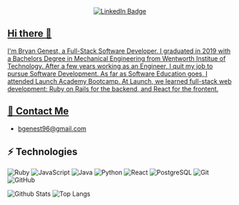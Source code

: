 <div id="header" align="center">
<div id="badges">
  <a href="https://www.linkedin.com/in/bryan-genest/">
    <img src="https://img.shields.io/badge/LinkedIn-blue?style=for-the-badge&logo=linkedin&logoColor=white" alt="LinkedIn Badge"/>
</div>


  
<div align = "left">
<h2> Hi there 👋 </h2>
<p> I'm Bryan Genest, a Full-Stack Software Developer. I graduated in 2019 with a Bachelors Degree in Mechanical Engineering from Wentworth Institue of Technology. After a few years working as an Engineer, I quit my job to pursue Software Development. As far as Software Education goes, I attended Launch Academy Bootcamp. At Launch, we learned full-stack web development: Ruby on Rails for the backend, and React for the frontent. </p>
  
## 📱 Contact Me
- bgenest96@gmail.com

## ⚡ Technologies

![Ruby](https://img.shields.io/badge/-Ruby-black?style=flat-square&logo=Ruby)
![JavaScript](https://img.shields.io/badge/-JavaScript-black?style=flat-square&logo=javascript)
![Java](https://img.shields.io/badge/java-black?style=flat-square&logo=java)
![Python](https://img.shields.io/badge/-Python-black?style=flat-square&logo=Python)
![React](https://img.shields.io/badge/-React-black?style=flat-square&logo=react)
![PostgreSQL](https://img.shields.io/badge/-PostgreSQL-black?style=flat-square&logo=postgresql)
![Git](https://img.shields.io/badge/-Git-black?style=flat-square&logo=git)
![GitHub](https://img.shields.io/badge/-GitHub-181717?style=flat-square&logo=github)  
  
  
![Github Stats](https://github-readme-stats.vercel.app/api?username=bgenest&count_private=true&show_icons=true&include_all_commits=true)
![Top Langs](https://github-readme-stats.vercel.app/api/top-langs/?username=bgenest&hide=TeX&layout=compact)

